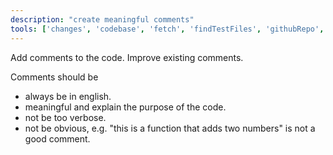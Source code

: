 ```yaml
---
description: "create meaningful comments"
tools: ['changes', 'codebase', 'fetch', 'findTestFiles', 'githubRepo', 'search', 'usages']
---
```


Add comments to the code. 
Improve existing comments. 

Comments should be 
- always be in english. 
- meaningful and explain the purpose of the code.
- not be too verbose.
- not be obvious, e.g. "this is a function that adds two numbers" is not a good comment.